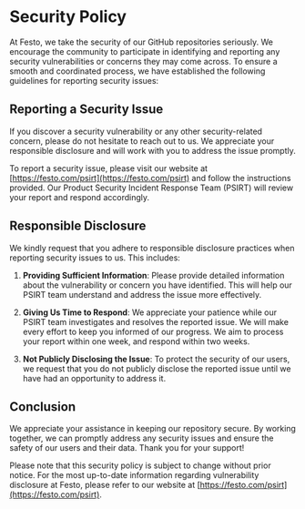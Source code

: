 # Security Policy

At Festo, we take the security of our GitHub repositories seriously. We encourage the community to participate in identifying and reporting any security vulnerabilities or concerns they may come across. To ensure a smooth and coordinated process, we have established the following guidelines for reporting security issues:

## Reporting a Security Issue

If you discover a security vulnerability or any other security-related concern, please do not hesitate to reach out to us. We appreciate your responsible disclosure and will work with you to address the issue promptly.

To report a security issue, please visit our website at [https://festo.com/psirt](https://festo.com/psirt) and follow the instructions provided. Our Product Security Incident Response Team (PSIRT) will review your report and respond accordingly.

## Responsible Disclosure

We kindly request that you adhere to responsible disclosure practices when reporting security issues to us. This includes:

1. **Providing Sufficient Information**: Please provide detailed information about the vulnerability or concern you have identified. This will help our PSIRT team understand and address the issue more effectively.

2. **Giving Us Time to Respond**: We appreciate your patience while our PSIRT team investigates and resolves the reported issue. We will make every effort to keep you informed of our progress. We aim to process your report within one week, and respond within two weeks.

3. **Not Publicly Disclosing the Issue**: To protect the security of our users, we request that you do not publicly disclose the reported issue until we have had an opportunity to address it.

## Conclusion

We appreciate your assistance in keeping our repository secure. By working together, we can promptly address any security issues and ensure the safety of our users and their data. Thank you for your support!

Please note that this security policy is subject to change without prior notice. For the most up-to-date information regarding vulnerability disclosure at Festo, please refer to our website at [https://festo.com/psirt](https://festo.com/psirt).
